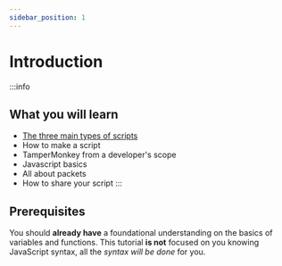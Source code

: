 ```yaml
---
sidebar_position: 1
---
```


# Introduction 


:::info
## What you will learn

  - [The three main types of scripts](2main-types-of-scripts.mdx)
  - How to make a script
  - TamperMonkey from a developer's scope
  - Javascript basics
  - All about packets
  - How to share your script
:::

## Prerequisites
You should **already have** a foundational understanding on the basics of variables and functions. 
This tutorial **is not** focused on you knowing JavaScript syntax, all the _syntax will be done_ for you. 

